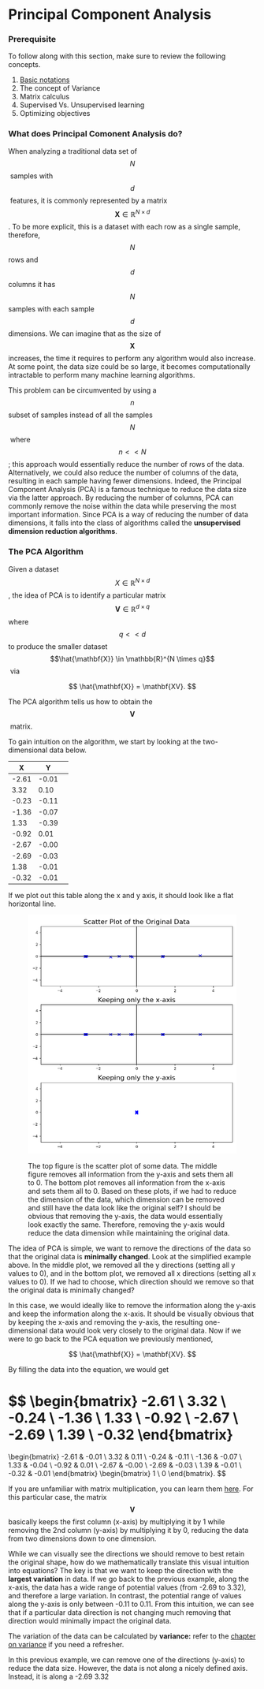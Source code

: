 # Principal Component Analysis

### Prerequisite

To follow along with this section, make sure to review the following concepts.

1. [Basic notations](../ml-basic-concepts/basic-notations..md)
2. The concept of Variance
3. Matrix calculus
4. Supervised Vs. Unsupervised learning
5. Optimizing objectives

### What does Principal Comonent Analysis do?

When analyzing a traditional data set of $$N$$​ samples with $$d$$​ features, it is commonly represented by a matrix $$\mathbf{X} \in \mathbb{R}^{N \times d}$$. To be more explicit, this is a dataset with each row as a single sample, therefore, $$N$$ rows and $$d$$ columns it has $$N$$samples with each sample $$d$$ dimensions. We can imagine that as the size of $$\mathbf{X}$$ increases, the time it requires to perform any algorithm would also increase. At some point, the data size could be so large, it becomes computationally intractable to perform many machine learning algorithms.&#x20;

This problem can be circumvented by using a $$n$$ subset of samples ​instead of all the samples $$N$$​ where $$n << N$$; this approach would essentially reduce the number of rows of the data. Alternatively, we could also reduce the number of columns of the data, resulting in each sample having fewer dimensions. Indeed, the Principal Component Analysis (PCA) is a famous technique to reduce the data size via the latter approach. By reducing the number of columns, PCA can commonly remove the noise within the data while preserving the most important information. Since PCA is a way of reducing the number of data dimensions, it falls into the class of algorithms called the **unsupervised dimension reduction algorithms**.

### The PCA Algorithm

Given a dataset $$X \in \mathbb{R}^{N \times d}$$​, the idea of PCA is to identify a particular matrix $$\mathbf{V} \in \mathbb{R}^{d \times q}$$​ where $$q << d$$​ to produce the smaller dataset $$\hat{\mathbf{X}} \in \mathbb{R}^{N \times q}$$​ via

$$
\hat{\mathbf{X}} = \mathbf{XV}.
$$

​The PCA algorithm tells us how to obtain the $$\mathbf{V}$$​ matrix.&#x20;

To gain intuition on the algorithm, we start by looking at the two-dimensional data below.&#x20;

<table><thead><tr><th>X</th><th>Y</th><th data-hidden></th></tr></thead><tbody><tr><td>-2.61</td><td>-0.01</td><td></td></tr><tr><td>3.32</td><td>0.10</td><td></td></tr><tr><td>-0.23</td><td>-0.11</td><td></td></tr><tr><td>-1.36</td><td>-0.07</td><td></td></tr><tr><td>1.33</td><td>-0.39</td><td></td></tr><tr><td>-0.92</td><td>0.01</td><td></td></tr><tr><td>-2.67</td><td>-0.00</td><td></td></tr><tr><td>-2.69</td><td>-0.03</td><td></td></tr><tr><td>1.38</td><td>-0.01</td><td></td></tr><tr><td>-0.32</td><td>-0.01</td><td></td></tr></tbody></table>

If we plot out this table along the x and y axis, it should look like a flat horizontal line.&#x20;

<figure><img src="../.gitbook/assets/flat_gaussian (2).png" alt=""><figcaption><p>The top figure is the scatter plot of some data. The middle figure removes all information from the y-axis and sets them all to 0. The bottom plot removes all information from the x-axis and sets them all to 0. Based on these plots, if we had to reduce the dimension of the data, which dimension can be removed and still have the data look like the original self? I should be obvious that removing the y-axis, the data would essentially look exactly the same. Therefore, removing the y-axis would reduce the data dimension while maintaining the original data. </p></figcaption></figure>

The idea of PCA is simple, we want to remove the directions of the data so that the original data is **minimally changed**. Look at the simplified example above. In the middle plot, we removed all the y directions (setting all y values to 0), and in the bottom plot, we removed all x directions (setting all x values to 0). If we had to choose, which direction should we remove so that the original data is minimally changed?&#x20;

In this case, we would ideally like to remove the information along the y-axis and keep the information along the x-axis. It should be visually obvious that by keeping the x-axis and removing the y-axis, the resulting one-dimensional data would look very closely to the original data. Now if we were to go back to the PCA equation we previously mentioned,

$$
\hat{\mathbf{X}} = \mathbf{XV}.
$$

By filling the data into the equation, we would get

$$
\begin{bmatrix}
    -2.61 \\
     3.32 \\
    -0.24 \\
    -1.36 \\
     1.33 \\
    -0.92 \\
    -2.67 \\
    -2.69 \\
     1.39 \\
    -0.32 
\end{bmatrix}
=
\begin{bmatrix}
    -2.61 & -0.01 \\
     3.32 &  0.11 \\
    -0.24 & -0.11 \\
    -1.36 & -0.07 \\
     1.33 & -0.04 \\
    -0.92 &  0.01 \\
    -2.67 & -0.00 \\
    -2.69 & -0.03 \\
     1.39 & -0.01 \\
    -0.32 & -0.01 
\end{bmatrix}
\begin{bmatrix}
1 \\ 0
\end{bmatrix}.
$$

​If you are unfamiliar with matrix multiplication, you can learn them [here](../linear-algebra/multiplication.md). For this particular case, the matrix $$\mathbf{V}$$​basically keeps the first column (x-axis) by multiplying it by 1 while removing the 2nd column (y-axis) by multiplying it by 0, reducing the data from two dimensions down to one dimension.

While we can visually see the directions we should remove to best retain the original shape, how do we mathematically translate this visual intuition into equations? The key is that we want to keep the direction with the **largest variation** in data. If we go back to the previous example, along the x-axis, the data has a wide range of potential values (from -2.69 to 3.32), and therefore a large variation. In contrast, the potential range of values along the y-axis is only between -0.11 to 0.11. From this intuition, we can see that if a particular data direction is not changing much removing that direction would minimally impact the original data.&#x20;

The variation of the data can be calculated by **variance:** refer to the [chapter on variance](../statistics/basic-statistic-concepts/variance.md) if you need a refresher.

In this previous example, we can remove one of the directions (y-axis) to reduce the data size. However, the data is not along a nicely defined axis. Instead, it is along a -2.69 3.32
